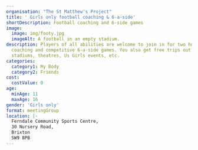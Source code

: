 ```yaml
---
organisation: "The St Matthew's Project"
title: ' Girls only football coaching & 6-a-side'
shortDescription: Football coaching and 6-side games
image:
  image: img/footy.jpg
  imageAlt: A football in an empty stadium.
description: Players of all abilities are welcome to join in for two hours of
  coaching and competitive 6-a-side games. You also get free trips out to
  stadiums, theatres, Us Girls events, etc.
categories:
  category1: My Body
  category2: Friends
cost:
  costValue: 0
age:
  minAge: 11
  maxAge: 16
gender: 'Girls only'
format: meetingGroup
location: |-
  Ferndale Community Sports Centre,
  30 Nursery Road,
  Brixton
  SW9 8PB
---
```

